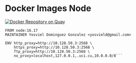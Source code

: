 Docker Images Node
========================
[![Docker Repository on Quay](https://quay.io/repository/yosvield/aspnet/status "Docker Repository on Quay")](https://quay.io/repository/yosvield/aspnet)

```
FROM node:16.17
MAINTAINER Yosviel Dominguez Gonzalez <yosvield@gmail.com>

ENV http_proxy=http://10.128.50.3:2568 \
    https_proxy=http://10.128.50.3:2568 \
    ftp_proxy=http://10.128.50.3:2568 \
    no_proxy=localhost,127.0.0.1,.uci.cu,10.0.0.0/8```
